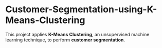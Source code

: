 # Customer-Segmentation-using-K-Means-Clustering
This project applies **K-Means Clustering**, an unsupervised machine learning technique, to perform **customer segmentation**.
